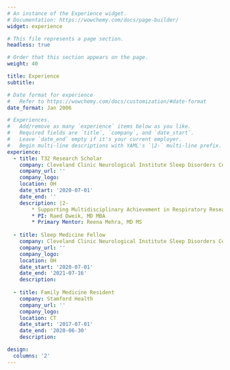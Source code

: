 ```yaml
---
# An instance of the Experience widget.
# Documentation: https://wowchemy.com/docs/page-builder/
widget: experience

# This file represents a page section.
headless: true

# Order that this section appears on the page.
weight: 40

title: Experience
subtitle:

# Date format for experience
#   Refer to https://wowchemy.com/docs/customization/#date-format
date_format: Jan 2006

# Experiences.
#   Add/remove as many `experience` items below as you like.
#   Required fields are `title`, `company`, and `date_start`.
#   Leave `date_end` empty if it's your current employer.
#   Begin multi-line descriptions with YAML's `|2-` multi-line prefix.
experience:
  - title: T32 Research Scholar
    company: Cleveland Clinic Neurological Institute Sleep Disorders Center
    company_url: ''
    company_logo: 
    location: OH
    date_start: '2020-07-01'
    date_end: ''
    description: |2-
        * Supporting Multidisciplinary Achievement in Respiratory Research Training (SMARRT) grant
        * PI: Raed Dweik, MD MBA
        * Primary Mentor: Reena Mehra, MD MS
  
  - title: Sleep Medicine Fellow
    company: Cleveland Clinic Neurological Institute Sleep Disorders Center
    company_url: ''
    company_logo: 
    location: OH
    date_start: '2020-07-01'
    date_end: '2021-07-16'
    description:
        
  - title: Family Medicine Resident
    company: Stamford Health
    company_url: ''
    company_logo: 
    location: CT
    date_start: '2017-07-01'
    date_end: '2020-06-30'
    description: 

design:
  columns: '2'
---
```

